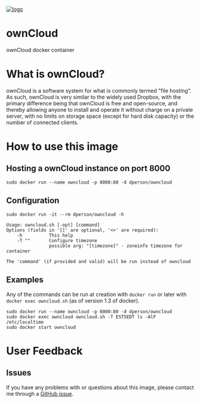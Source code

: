 [![logo](http://owncloud.org/wp-content/themes/owncloudorgnew/assets/img/common/logo_owncloud.svg)](http://owncloud.org/)

# ownCloud

ownCloud docker container

# What is ownCloud?

ownCloud is a software system for what is commonly termed "file hosting". As
such, ownCloud is very similar to the widely used Dropbox, with the primary
difference being that ownCloud is free and open-source, and thereby allowing
anyone to install and operate it without charge on a private server, with no
limits on storage space (except for hard disk capacity) or the number of
connected clients.

# How to use this image

## Hosting a ownCloud instance on port 8000

    sudo docker run --name owncloud -p 8000:80 -d dperson/owncloud

## Configuration

    sudo docker run -it --rm dperson/owncloud -h

    Usage: owncloud.sh [-opt] [command]
    Options (fields in '[]' are optional, '<>' are required):
        -h          This help
        -T ""       Configure timezone
                    possible arg: "[timezone]" - zoneinfo timezone for container

    The 'command' (if provided and valid) will be run instead of owncloud

## Examples

Any of the commands can be run at creation with `docker run` or later with
`docker exec owncloud.sh` (as of version 1.3 of docker).

    sudo docker run --name owncloud -p 8000:80 -d dperson/owncloud
    sudo docker exec owncloud owncloud.sh -T EST5EDT ls -AlF /etc/localtime
    sudo docker start owncloud

# User Feedback

## Issues

If you have any problems with or questions about this image, please contact me
through a [GitHub issue](https://github.com/dperson/owncloud/issues).
